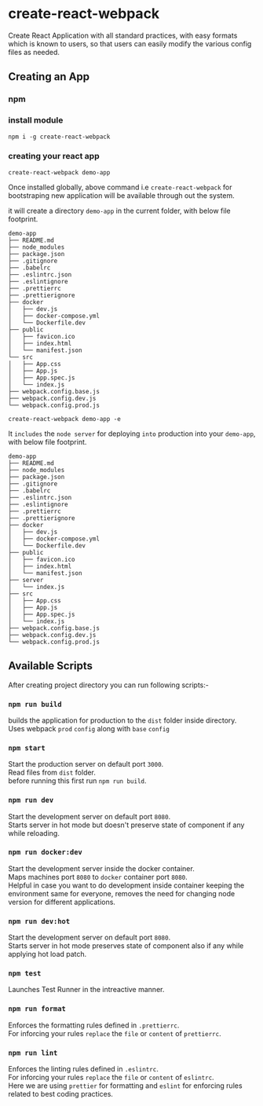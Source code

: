 # create-react-webpack

Create React Application with all standard practices, with easy formats which is known to users, so that users can easily modify the various config files as needed.

## Creating an App

### npm

### install module

```
npm i -g create-react-webpack
```

### creating your react app

```
create-react-webpack demo-app
```

Once installed globally, above command i.e `create-react-webpack` for bootstraping new application will be available through out the system.

it will create a directory `demo-app` in the current folder, with below file footprint.

```
demo-app
├── README.md
├── node_modules
├── package.json
├── .gitignore
├── .babelrc
├── .eslintrc.json
├── .eslintignore
├── .prettierrc
├── .prettierignore
├── docker
│   ├── dev.js
│   ├── docker-compose.yml
│   └── Dockerfile.dev
├── public
│   ├── favicon.ico
│   ├── index.html
│   └── manifest.json
└── src
│   ├── App.css
│   ├── App.js
│   ├── App.spec.js
│   └── index.js
├── webpack.config.base.js
├── webpack.config.dev.js
└── webpack.config.prod.js
```

```
create-react-webpack demo-app -e
```

It `includes` the `node server` for deploying `into` production into your `demo-app`, with below file footprint.

```
demo-app
├── README.md
├── node_modules
├── package.json
├── .gitignore
├── .babelrc
├── .eslintrc.json
├── .eslintignore
├── .prettierrc
├── .prettierignore
├── docker
│   ├── dev.js
│   ├── docker-compose.yml
│   └── Dockerfile.dev
├── public
│   ├── favicon.ico
│   ├── index.html
│   └── manifest.json
├── server
│   └── index.js
├── src
│   ├── App.css
│   ├── App.js
│   ├── App.spec.js
│   └── index.js
├── webpack.config.base.js
├── webpack.config.dev.js
└── webpack.config.prod.js
```

## Available Scripts

After creating project directory you can run following scripts:-

### `npm run build`

builds the application for production to the `dist` folder inside directory.<br>
Uses webpack `prod` `config` along with `base` `config`

### `npm start`

Start the production server on default port `3000`.<br>
Read files from `dist` folder.<br>
before running this first run `npm run build`.

### `npm run dev`

Start the development server on default port `8080`.<br>
Starts server in hot mode but doesn't preserve state of component if any while reloading.

### `npm run docker:dev`

Start the development server inside the docker container.<br>
Maps machines port `8080` to `docker` container port `8080`.<br>
Helpful in case you want to do development inside container keeping the environment same for everyone, removes the need for changing node version for different applications.

### `npm run dev:hot`

Start the development server on default port `8080`.<br>
Starts server in hot mode preserves state of component also if any while applying hot load patch.

### `npm test`

Launches Test Runner in the intreactive manner.

### `npm run format`

Enforces the formatting rules defined in `.prettierrc`.<br>
For inforcing your rules `replace` the `file` or `content` of `prettierrc`.

### `npm run lint`

Enforces the linting rules defined in `.eslintrc`.
<br>
For inforcing your rules `replace` the `file` or `content` of `eslintrc`.<br>
Here we are using `prettier` for formatting and `eslint` for enforcing rules related to best coding practices.
